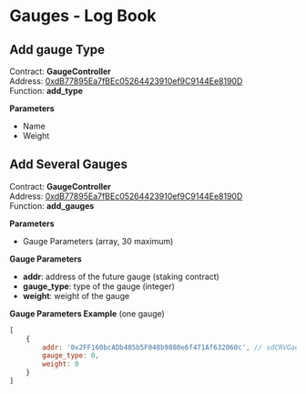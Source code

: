 # Gauges - Log Book

## Add gauge Type

Contract: **GaugeController**\
Address: [0xdB77895Ea7fBEc05264423910ef9C9144Ee8190D](https://etherscan.io/address/0xdB77895Ea7fBEc05264423910ef9C9144Ee8190D#code)\
Function: **add_type**

**Parameters**
- Name
- Weight

## Add Several Gauges

Contract: **GaugeController**\
Address: [0xdB77895Ea7fBEc05264423910ef9C9144Ee8190D](https://etherscan.io/address/0xdB77895Ea7fBEc05264423910ef9C9144Ee8190D#code)\
Function: **add_gauges**

**Parameters**
- Gauge Parameters (array, 30 maximum)

**Gauge Parameters**
- **addr**: address of the future gauge (staking contract)
- **gauge_type**: type of the gauge (integer)
- **weight**: weight of the gauge

**Gauge Parameters Example** (one gauge)
```js
[
    {
        addr: '0x2FF160bcADb485b5F048b9880e6f471Af632060c', // sdCRVGaugeStaking
        gauge_type: 0,
        weight: 0
    }
]
```